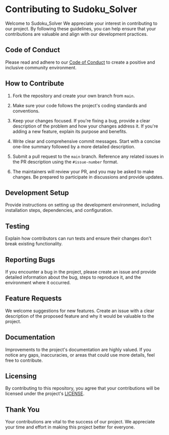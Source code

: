 # Contributing to Sudoku_Solver

Welcome to Sudoku_Solver We appreciate your interest in contributing to our project. By following these guidelines, you can help ensure that your contributions are valuable and align with our development practices.

## Code of Conduct

Please read and adhere to our [Code of Conduct](CODE_OF_CONDUCT.md) to create a positive and inclusive community environment.

## How to Contribute

1. Fork the repository and create your own branch from `main`.

2. Make sure your code follows the project's coding standards and conventions.

3. Keep your changes focused. If you're fixing a bug, provide a clear description of the problem and how your changes address it. If you're adding a new feature, explain its purpose and benefits.

4. Write clear and comprehensive commit messages. Start with a concise one-line summary followed by a more detailed description.

5. Submit a pull request to the `main` branch. Reference any related issues in the PR description using the `#issue-number` format.

6. The maintainers will review your PR, and you may be asked to make changes. Be prepared to participate in discussions and provide updates.

## Development Setup

Provide instructions on setting up the development environment, including installation steps, dependencies, and configuration.

## Testing

Explain how contributors can run tests and ensure their changes don't break existing functionality.

## Reporting Bugs

If you encounter a bug in the project, please create an issue and provide detailed information about the bug, steps to reproduce it, and the environment where it occurred.

## Feature Requests

We welcome suggestions for new features. Create an issue with a clear description of the proposed feature and why it would be valuable to the project.

## Documentation

Improvements to the project's documentation are highly valued. If you notice any gaps, inaccuracies, or areas that could use more details, feel free to contribute.

## Licensing

By contributing to this repository, you agree that your contributions will be licensed under the project's [LICENSE](LICENSE).

## Thank You

Your contributions are vital to the success of our project. We appreciate your time and effort in making this project better for everyone.

